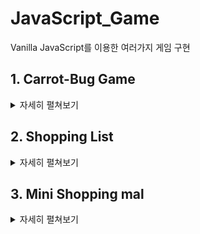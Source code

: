 # JavaScript_Game
Vanilla JavaScript를 이용한 여러가지 게임 구현


## 1. Carrot-Bug Game

<details>
    <summary>자세히 펼쳐보기</summary>

## URL
https://jun7867.github.io/JavaScript_Game/carrot-bug-game/
## Stack
-HTML, CSS, JavaScript

## 기간
-2020.8.31 ~ 2020.9.10

## 주요 기능

### 1. Carrot , Bug filed에 생성
![image](https://user-images.githubusercontent.com/36908476/92998391-8a9fae00-f554-11ea-8728-3082725a17e6.png)

### 2. Score, Time 별 게임 승/패 여부
![image](https://user-images.githubusercontent.com/36908476/92998412-a4d98c00-f554-11ea-9ba0-2289cf606cc5.png)

### 3. Carrot, Bug Click Event.
![image](https://user-images.githubusercontent.com/36908476/92998467-dd796580-f554-11ea-9ca2-27b8525d6fba.png)
### 4. 상황별 Sound 추가

</details>


## 2. Shopping List

<details>
    <summary>자세히 펼쳐보기</summary>
  
## Stack
-HTML, CSS, Vanilla JS

## 기간
-2020.8.28 ~ 2020.8.29

## 주요 기능

### 1. 입력창에 엔터키 혹은 플러스 버튼을 클릭했을 때 item list에 추가
![image](https://user-images.githubusercontent.com/36908476/91638592-8c914980-ea4b-11ea-96ad-4a2429d32971.png)

### 2. item list에서 삭제 버튼을 눌렀을 경우 List에서 삭제
  ![image](https://user-images.githubusercontent.com/36908476/91638604-a3d03700-ea4b-11ea-810c-f530d5e9818d.png)
![image](https://user-images.githubusercontent.com/36908476/91638627-c3675f80-ea4b-11ea-8c53-2a6b21ff148a.png)

</details>

## 3. Mini Shopping mal 

<details>
    <summary>자세히 펼쳐보기</summary>
  
## Stack
-HTML, CSS, Vanilla JS

## 기간
-2020.8.19 ~ 2020.8.24

## 주요 기능

### 1. 동적으로 데이터 JSON 받아서 출력 (fetch 를 사용해 받아온 후 innerHTML (map, join)을 사용해 화면에 출력.) )
![image](https://user-images.githubusercontent.com/36908476/90984093-e6a69080-e5ad-11ea-8529-3df41e3e88bb.png)

### 2. filter로 원하는 data만 출력 (클릭시 type, color별로 출력) 
![image](https://user-images.githubusercontent.com/36908476/90984177-57e64380-e5ae-11ea-98f4-835f4519cb2f.png)
![image](https://user-images.githubusercontent.com/36908476/90984182-5c126100-e5ae-11ea-9e31-518915a89833.png)
  
</details>
